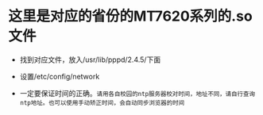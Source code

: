 # 这里是对应的省份的MT7620系列的.so文件

 - 找到对应文件，放入/usr/lib/pppd/2.4.5/下面  

 - 设置/etc/config/network

 - 一定要保证时间的正确。`请用各自校园的ntp服务器校对时间，地址不同，请自行查询ntp地址。也可以使用手动矫正时间，会自动同步浏览器的时间`
